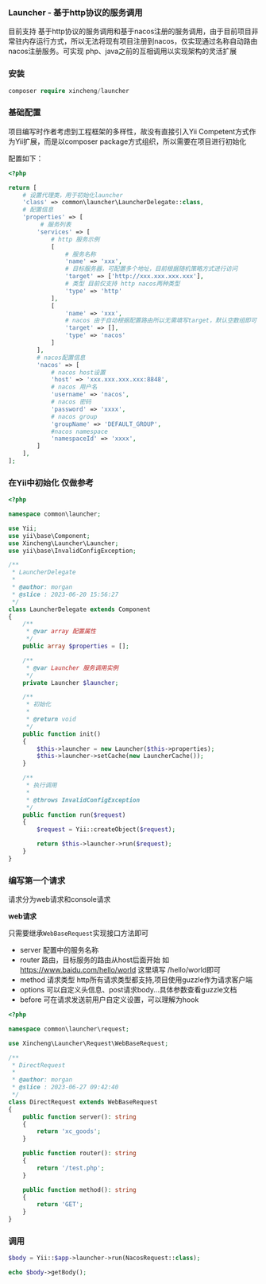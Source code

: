 ### Launcher - 基于http协议的服务调用

目前支持 基于http协议的服务调用和基于nacos注册的服务调用，由于目前项目非常驻内存运行方式，所以无法将现有项目注册到nacos，仅实现通过名称自动路由nacos注册服务。可实现 php、java之前的互相调用以实现架构的灵活扩展

### 安装

```php
composer require xincheng/launcher
```

### 基础配置

项目编写时作者考虑到工程框架的多样性，故没有直接引入Yii Competent方式作为Yii扩展，而是以composer package方式组织，所以需要在项目进行初始化

配置如下：

```php
<?php

return [
    # 设置代理类，用于初始化launcher
    'class' => common\launcher\LauncherDelegate::class,
    # 配置信息
    'properties' => [
         # 服务列表
        'services' => [
            # http 服务示例
            [
                # 服务名称
                'name' => 'xxx', 
                # 目标服务器，可配置多个地址，目前根据随机策略方式进行访问
                'target' => ['http://xxx.xxx.xxx.xxx'],
                # 类型 目前仅支持 http nacos两种类型
                'type' => 'http'
            ],
            [
                'name' => 'xxx',
                # nacos 由于自动根据配置路由所以无需填写target，默认空数组即可
                'target' => [],
                'type' => 'nacos'
            ]
        ],
        # nacos配置信息
        'nacos' => [
            # nacos host设置
            'host' => 'xxx.xxx.xxx.xxx:8848',
            # nacos 用户名
            'username' => 'nacos',
            # nacos 密码
            'password' => 'xxxx',
            # nacos group
            'groupName' => 'DEFAULT_GROUP',
            #nacos namespace
            'namespaceId' => 'xxxx',
        ]
    ],
];


```

### 在Yii中初始化 仅做参考

```php
<?php

namespace common\launcher;

use Yii;
use yii\base\Component;
use Xincheng\Launcher\Launcher;
use yii\base\InvalidConfigException;

/**
 * LauncherDelegate
 *
 * @author: morgan
 * @slice : 2023-06-20 15:56:27
 */
class LauncherDelegate extends Component
{
    /**
     * @var array 配置属性
     */
    public array $properties = [];

    /**
     * @var Launcher 服务调用实例
     */
    private Launcher $launcher;

    /**
     * 初始化
     *
     * @return void
     */
    public function init()
    {
        $this->launcher = new Launcher($this->properties);
        $this->launcher->setCache(new LauncherCache());
    }

    /**
     * 执行调用
     *
     * @throws InvalidConfigException
     */
    public function run($request)
    {
        $request = Yii::createObject($request);

        return $this->launcher->run($request);
    }
}
```

### 编写第一个请求

请求分为web请求和console请求

**web请求**

只需要继承```WebBaseRequest```实现接口方法即可

- server 配置中的服务名称
- router 路由，目标服务的路由从host后面开始 如 https://www.baidu.com/hello/world 这里填写 /hello/world即可
- method 请求类型 http所有请求类型都支持,项目使用guzzle作为请求客户端
- options 可以自定义头信息、post请求body...具体参数查看guzzle文档
- before 可在请求发送前用户自定义设置，可以理解为hook

```php
<?php

namespace common\launcher\request;

use Xincheng\Launcher\Request\WebBaseRequest;

/**
 * DirectRequest
 *
 * @author: morgan
 * @slice : 2023-06-27 09:42:40
 */
class DirectRequest extends WebBaseRequest
{
    public function server(): string
    {
        return 'xc_goods';
    }

    public function router(): string
    {
        return '/test.php';
    }

    public function method(): string
    {
        return 'GET';
    }
}
```

### 调用

```php
$body = Yii::$app->launcher->run(NacosRequest::class);

echo $body->getBody();
```


